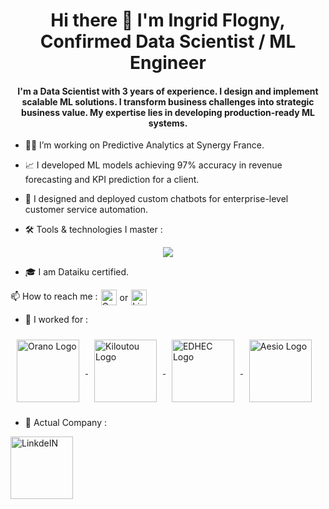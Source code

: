 <h1 align="center"> Hi there 👋 I'm Ingrid Flogny, Confirmed Data Scientist / ML Engineer</h1>


<h4 align="center">I'm a Data Scientist with 3 years of experience. I design and implement scalable ML solutions.
I transform business challenges into strategic business value. 
My expertise lies in developing production-ready ML systems.</h3>

- 👩‍🔧 I’m working on Predictive Analytics at Synergy France. 
- 📈 I developed ML models achieving 97% accuracy in revenue forecasting and KPI prediction for a client.
- 🤖 I designed and deployed custom chatbots for enterprise-level customer service automation.


- 🛠️ Tools & technologies I master :
<p align="center">
  <a href="https://go-skill-icons.vercel.app/">
    <img src="https://go-skill-icons.vercel.app/api/icons?i=py,pandas,snowflake,github,githubactions,pycharm,llamaindex,langchain,sklearn,tensorflow,pytorch,streamlit" />
  </a>
</p>


- 🎓 I am Dataiku certified.
<p style="display: flex; align-items: center; gap: 5px;">
📫 How to reach me :
  <a target="_blank" href="mailto:ingridfgy@gmail.com">
    <img alt="Gmail" width="25px" src="https://cdn.jsdelivr.net/npm/simple-icons@v3/icons/gmail.svg" />
  </a>
  or
  <a target="_blank" href="https://www.linkedin.com/in/ingrid-flogny-5bb943176/">
    <img alt="LinkedIn" width="25px" src="https://upload.wikimedia.org/wikipedia/commons/c/ca/LinkedIn_logo_initials.png" />
  </a>
</p>

- 🏢 I worked for :
<a target="_blank" href="https://www.orano.group/fr">
  <img align="center" alt="Orano Logo" width="100px" src="https://www.groupe-cmo.com/wp-content/uploads/2024/04/logo-orano.png" style="margin: 10px;" />
</a>
<a target="_blank" href="https://www.kiloutou.fr/">
  <img align="center" alt="Kiloutou Logo" width="100px" src="https://technologis25.fr/wp-content/uploads/2020/12/KILOUTOU.jpg" style="margin: 10px;" />
</a>
<a target="_blank" href="https://www.edhec.edu/fr?utm_source=google&utm_medium=adssearch&utm_campaign=NOTO%E2%80%94France_notori%C3%A9t%C3%A9_2022&gad_source=1&gclid=CjwKCAiAudG5BhAREiwAWMlSjHdJkJt8BJX2jJnZ6MEoU2fQc2oRGTqCoMOLD0wAEUwmrtmF0IK52xoCiYUQAvD_BwE">
  <img align="center" alt="EDHEC Logo" width="100px" src="https://musicall-edhec.com/wp-content/uploads/2022/02/logo-edhec-transparent.png?w=640" style="margin: 10px;" />
</a>
<a target="_blank" href="https://www.aesio.fr/?utm_source=google&utm_medium=cpc&utm_campaign=par_dgm_fdl_cqt_marque_google_cpc&gad_source=1&gclid=CjwKCAiAudG5BhAREiwAWMlSjHEvB3exDBwhYFWffKM6uVm7zdBRU32CTZURyNizxH-mVvIxKWivyhoCwkkQAvD_BwE">
  <img align="center" alt="Aesio Logo" width="100px" src="https://www.aesio-sante.fr/sites/default/files/logo_2.png" style="margin: 10px;" />
</a>

- 🏢 Actual Company : 
<a target="_blank" href="https://www.synergy.fr/">
  <img align="center" alt="LinkdeIN" width="100px" src="https://www.synergy.fr/wp-content/uploads/2020/11/logo-synergy-france.jpg" />
</a>

